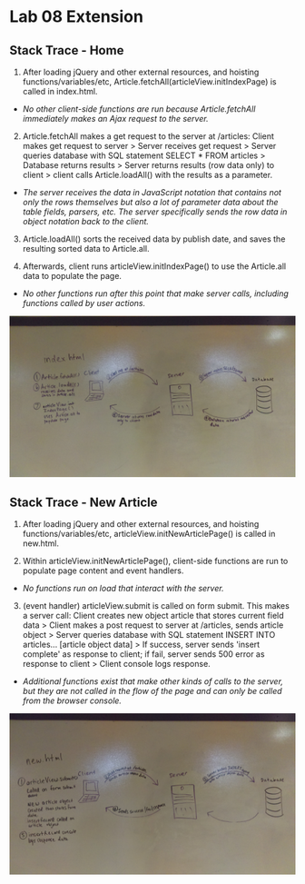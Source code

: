 # Lab 08 Extension

## Stack Trace - Home

1. After loading jQuery and other external resources, and hoisting functions/variables/etc, Article.fetchAll(articleView.initIndexPage) is called in index.html.

- *No other client-side functions are run because Article.fetchAll immediately makes an Ajax request to the server.*

2. Article.fetchAll makes a get request to the server at /articles: Client makes get request to server > Server receives get request > Server queries database with SQL statement SELECT * FROM articles > Database returns results > Server returns results (row data only) to client > client calls Article.loadAll() with the results as a parameter.

- *The server receives the data in JavaScript notation that contains not only the rows themselves but also a lot of parameter data about the table fields, parsers, etc. The server specifically sends the row data in object notation back to the client.*

3. Article.loadAll() sorts the received data by publish date, and saves the resulting sorted data to Article.all.

4. Afterwards, client runs articleView.initIndexPage() to use the Article.all data to populate the page.

- *No other functions run after this point that make server calls, including functions called by user actions.*

![Stack Trace - Home](index.jpg "Stack Trace - Home")

## Stack Trace - New Article

1. After loading jQuery and other external resources, and hoisting functions/variables/etc, articleView.initNewArticlePage() is called in new.html.

2. Within articleView.initNewArticlePage(), client-side functions are run to populate page content and event handlers.

- *No functions run on load that interact with the server.*

3. (event handler) articleView.submit is called on form submit. This makes a server call: Client creates new object article that stores current field data > Client makes a post request to server at /articles, sends article object > Server queries database with SQL statement INSERT INTO articles... [article object data] > If success, server sends 'insert complete' as response to client; if fail, server sends 500 error as response to client > Client console logs response.

- *Additional functions exist that make other kinds of calls to the server, but they are not called in the flow of the page and can only be called from the browser console.*

![Stack Trace - New Article](new.jpg "Stack Trace - New Article")
